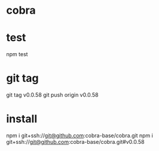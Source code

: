 # cobra

# test
npm test

# git tag
git tag v0.0.58
git push origin v0.0.58

# install
npm i git+ssh://git@github.com:cobra-base/cobra.git
npm i git+ssh://git@github.com:cobra-base/cobra.git#v0.0.58
